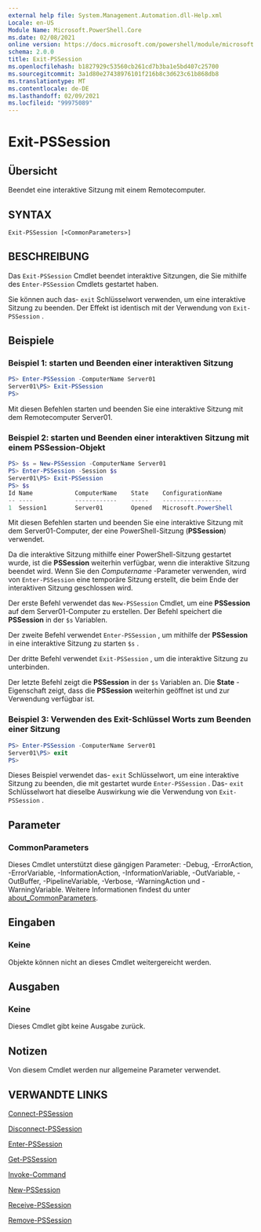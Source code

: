 ```yaml
---
external help file: System.Management.Automation.dll-Help.xml
Locale: en-US
Module Name: Microsoft.PowerShell.Core
ms.date: 02/08/2021
online version: https://docs.microsoft.com/powershell/module/microsoft.powershell.core/exit-pssession?view=powershell-7.2&WT.mc_id=ps-gethelp
schema: 2.0.0
title: Exit-PSSession
ms.openlocfilehash: b1827929c53560cb261cd7b3ba1e5bd407c25700
ms.sourcegitcommit: 3a1d80e27438976101f216b8c3d623c61b868db8
ms.translationtype: MT
ms.contentlocale: de-DE
ms.lasthandoff: 02/09/2021
ms.locfileid: "99975089"
---
```

# Exit-PSSession

## Übersicht
Beendet eine interaktive Sitzung mit einem Remotecomputer.

## SYNTAX

```
Exit-PSSession [<CommonParameters>]
```

## BESCHREIBUNG

Das `Exit-PSSession` Cmdlet beendet interaktive Sitzungen, die Sie mithilfe des `Enter-PSSession` Cmdlets gestartet haben.

Sie können auch das- `exit` Schlüsselwort verwenden, um eine interaktive Sitzung zu beenden. Der Effekt ist identisch mit der Verwendung von `Exit-PSSession` .

## Beispiele

### Beispiel 1: starten und Beenden einer interaktiven Sitzung

```powershell
PS> Enter-PSSession -ComputerName Server01
Server01\PS> Exit-PSSession
PS>
```

Mit diesen Befehlen starten und beenden Sie eine interaktive Sitzung mit dem Remotecomputer Server01.

### Beispiel 2: starten und Beenden einer interaktiven Sitzung mit einem PSSession-Objekt

```powershell
PS> $s = New-PSSession -ComputerName Server01
PS> Enter-PSSession -Session $s
Server01\PS> Exit-PSSession
PS> $s
Id Name            ComputerName    State    ConfigurationName
-- ----            ------------    -----    -----------------
1  Session1        Server01        Opened   Microsoft.PowerShell
```

Mit diesen Befehlen starten und beenden Sie eine interaktive Sitzung mit dem Server01-Computer, der eine PowerShell-Sitzung (**PSSession**) verwendet.

Da die interaktive Sitzung mithilfe einer PowerShell-Sitzung gestartet wurde, ist die **PSSession** weiterhin verfügbar, wenn die interaktive Sitzung beendet wird. Wenn Sie den _Computername_ -Parameter verwenden, wird von `Enter-PSSession` eine temporäre Sitzung erstellt, die beim Ende der interaktiven Sitzung geschlossen wird.

Der erste Befehl verwendet das `New-PSSession` Cmdlet, um eine **PSSession** auf dem Server01-Computer zu erstellen. Der Befehl speichert die **PSSession** in der `$s` Variablen.

Der zweite Befehl verwendet `Enter-PSSession` , um mithilfe der **PSSession** in eine interaktive Sitzung zu starten `$s` .

Der dritte Befehl verwendet `Exit-PSSession` , um die interaktive Sitzung zu unterbinden.

Der letzte Befehl zeigt die **PSSession** in der `$s` Variablen an. Die **State** -Eigenschaft zeigt, dass die **PSSession** weiterhin geöffnet ist und zur Verwendung verfügbar ist.

### Beispiel 3: Verwenden des Exit-Schlüssel Worts zum Beenden einer Sitzung

```powershell
PS> Enter-PSSession -ComputerName Server01
Server01\PS> exit
PS>
```

Dieses Beispiel verwendet das- `exit` Schlüsselwort, um eine interaktive Sitzung zu beenden, die mit gestartet wurde `Enter-PSSession` . Das- `exit` Schlüsselwort hat dieselbe Auswirkung wie die Verwendung von `Exit-PSSession` .

## Parameter

### CommonParameters

Dieses Cmdlet unterstützt diese gängigen Parameter: -Debug, -ErrorAction, -ErrorVariable, -InformationAction, -InformationVariable, -OutVariable, -OutBuffer, -PipelineVariable, -Verbose, -WarningAction und -WarningVariable. Weitere Informationen findest du unter [about_CommonParameters](https://go.microsoft.com/fwlink/?LinkID=113216).

## Eingaben

### Keine

Objekte können nicht an dieses Cmdlet weitergereicht werden.

## Ausgaben

### Keine

Dieses Cmdlet gibt keine Ausgabe zurück.

## Notizen

Von diesem Cmdlet werden nur allgemeine Parameter verwendet.

## VERWANDTE LINKS

[Connect-PSSession](Connect-PSSession.md)

[Disconnect-PSSession](Disconnect-PSSession.md)

[Enter-PSSession](Enter-PSSession.md)

[Get-PSSession](Get-PSSession.md)

[Invoke-Command](Invoke-Command.md)

[New-PSSession](New-PSSession.md)

[Receive-PSSession](Receive-PSSession.md)

[Remove-PSSession](Remove-PSSession.md)
